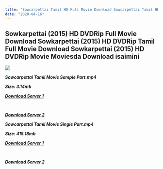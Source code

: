 ```yaml
---
title: "Sowcarpettai Tamil HD Full Movie Download Sowcarpettai Tamil HD Movie Download"
date: "2020-04-16"
---
```


## Sowkarpettai (2015) HD DVDRip Full Movie Download Sowkarpettai (2015) HD DVDRip Tamil Full Movie Download Sowkarpettai (2015) HD DVDRip Movie Moviesda Download isaimini

![](https://images.moviebuff.com/1dbf8559-bde9-4cf9-80eb-a82485805aaa?w=1000)

**_Sowcarpettai Tamil Movie Sample Part.mp4_**

**_Size: 3.14mb_**

**_[Download Server 1](http://s2.uptofiles.net//files/Tamil{2fcca7f3eb37873f37db349ec051a8a2ca8665ef95d92bbb099fe2eda7827782}202016{2fcca7f3eb37873f37db349ec051a8a2ca8665ef95d92bbb099fe2eda7827782}20Movies/Sowkarpettai{2fcca7f3eb37873f37db349ec051a8a2ca8665ef95d92bbb099fe2eda7827782}20(2015){2fcca7f3eb37873f37db349ec051a8a2ca8665ef95d92bbb099fe2eda7827782}20HD{2fcca7f3eb37873f37db349ec051a8a2ca8665ef95d92bbb099fe2eda7827782}20DVDRip/Mp4{2fcca7f3eb37873f37db349ec051a8a2ca8665ef95d92bbb099fe2eda7827782}20HD{2fcca7f3eb37873f37db349ec051a8a2ca8665ef95d92bbb099fe2eda7827782}20(Single{2fcca7f3eb37873f37db349ec051a8a2ca8665ef95d92bbb099fe2eda7827782}20Part)/Sowkarpettai{2fcca7f3eb37873f37db349ec051a8a2ca8665ef95d92bbb099fe2eda7827782}20DVDRip{2fcca7f3eb37873f37db349ec051a8a2ca8665ef95d92bbb099fe2eda7827782}20HD{2fcca7f3eb37873f37db349ec051a8a2ca8665ef95d92bbb099fe2eda7827782}20Sample.mp4)_**

**_[  
](http://s2.uptofiles.net//files/Tamil{2fcca7f3eb37873f37db349ec051a8a2ca8665ef95d92bbb099fe2eda7827782}202016{2fcca7f3eb37873f37db349ec051a8a2ca8665ef95d92bbb099fe2eda7827782}20Movies/Sowkarpettai{2fcca7f3eb37873f37db349ec051a8a2ca8665ef95d92bbb099fe2eda7827782}20(2015){2fcca7f3eb37873f37db349ec051a8a2ca8665ef95d92bbb099fe2eda7827782}20HD{2fcca7f3eb37873f37db349ec051a8a2ca8665ef95d92bbb099fe2eda7827782}20DVDRip/Mp4{2fcca7f3eb37873f37db349ec051a8a2ca8665ef95d92bbb099fe2eda7827782}20HD{2fcca7f3eb37873f37db349ec051a8a2ca8665ef95d92bbb099fe2eda7827782}20(Single{2fcca7f3eb37873f37db349ec051a8a2ca8665ef95d92bbb099fe2eda7827782}20Part)/Sowkarpettai{2fcca7f3eb37873f37db349ec051a8a2ca8665ef95d92bbb099fe2eda7827782}20DVDRip{2fcca7f3eb37873f37db349ec051a8a2ca8665ef95d92bbb099fe2eda7827782}20HD{2fcca7f3eb37873f37db349ec051a8a2ca8665ef95d92bbb099fe2eda7827782}20Sample.mp4)_**

**_[Download Server 2](http://s2.uptofiles.net//files/Tamil{2fcca7f3eb37873f37db349ec051a8a2ca8665ef95d92bbb099fe2eda7827782}202016{2fcca7f3eb37873f37db349ec051a8a2ca8665ef95d92bbb099fe2eda7827782}20Movies/Sowkarpettai{2fcca7f3eb37873f37db349ec051a8a2ca8665ef95d92bbb099fe2eda7827782}20(2015){2fcca7f3eb37873f37db349ec051a8a2ca8665ef95d92bbb099fe2eda7827782}20HD{2fcca7f3eb37873f37db349ec051a8a2ca8665ef95d92bbb099fe2eda7827782}20DVDRip/Mp4{2fcca7f3eb37873f37db349ec051a8a2ca8665ef95d92bbb099fe2eda7827782}20HD{2fcca7f3eb37873f37db349ec051a8a2ca8665ef95d92bbb099fe2eda7827782}20(Single{2fcca7f3eb37873f37db349ec051a8a2ca8665ef95d92bbb099fe2eda7827782}20Part)/Sowkarpettai{2fcca7f3eb37873f37db349ec051a8a2ca8665ef95d92bbb099fe2eda7827782}20DVDRip{2fcca7f3eb37873f37db349ec051a8a2ca8665ef95d92bbb099fe2eda7827782}20HD{2fcca7f3eb37873f37db349ec051a8a2ca8665ef95d92bbb099fe2eda7827782}20Sample.mp4)_**

**_Sowcarpettai Tamil Movie Single Part.mp4_**

**_Size: 415.18mb_**

**_[Download Server 1](http://s2.uptofiles.net//files/Tamil{2fcca7f3eb37873f37db349ec051a8a2ca8665ef95d92bbb099fe2eda7827782}202016{2fcca7f3eb37873f37db349ec051a8a2ca8665ef95d92bbb099fe2eda7827782}20Movies/Sowkarpettai{2fcca7f3eb37873f37db349ec051a8a2ca8665ef95d92bbb099fe2eda7827782}20(2015){2fcca7f3eb37873f37db349ec051a8a2ca8665ef95d92bbb099fe2eda7827782}20HD{2fcca7f3eb37873f37db349ec051a8a2ca8665ef95d92bbb099fe2eda7827782}20DVDRip/Mp4{2fcca7f3eb37873f37db349ec051a8a2ca8665ef95d92bbb099fe2eda7827782}20HD{2fcca7f3eb37873f37db349ec051a8a2ca8665ef95d92bbb099fe2eda7827782}20(Single{2fcca7f3eb37873f37db349ec051a8a2ca8665ef95d92bbb099fe2eda7827782}20Part)/Sowkarpettai{2fcca7f3eb37873f37db349ec051a8a2ca8665ef95d92bbb099fe2eda7827782}20DVDRip{2fcca7f3eb37873f37db349ec051a8a2ca8665ef95d92bbb099fe2eda7827782}20Single{2fcca7f3eb37873f37db349ec051a8a2ca8665ef95d92bbb099fe2eda7827782}20Part.mp4)_**

**_[  
](http://s2.uptofiles.net//files/Tamil{2fcca7f3eb37873f37db349ec051a8a2ca8665ef95d92bbb099fe2eda7827782}202016{2fcca7f3eb37873f37db349ec051a8a2ca8665ef95d92bbb099fe2eda7827782}20Movies/Sowkarpettai{2fcca7f3eb37873f37db349ec051a8a2ca8665ef95d92bbb099fe2eda7827782}20(2015){2fcca7f3eb37873f37db349ec051a8a2ca8665ef95d92bbb099fe2eda7827782}20HD{2fcca7f3eb37873f37db349ec051a8a2ca8665ef95d92bbb099fe2eda7827782}20DVDRip/Mp4{2fcca7f3eb37873f37db349ec051a8a2ca8665ef95d92bbb099fe2eda7827782}20HD{2fcca7f3eb37873f37db349ec051a8a2ca8665ef95d92bbb099fe2eda7827782}20(Single{2fcca7f3eb37873f37db349ec051a8a2ca8665ef95d92bbb099fe2eda7827782}20Part)/Sowkarpettai{2fcca7f3eb37873f37db349ec051a8a2ca8665ef95d92bbb099fe2eda7827782}20DVDRip{2fcca7f3eb37873f37db349ec051a8a2ca8665ef95d92bbb099fe2eda7827782}20Single{2fcca7f3eb37873f37db349ec051a8a2ca8665ef95d92bbb099fe2eda7827782}20Part.mp4)_**

**_[Download Server 2](http://s2.uptofiles.net//files/Tamil{2fcca7f3eb37873f37db349ec051a8a2ca8665ef95d92bbb099fe2eda7827782}202016{2fcca7f3eb37873f37db349ec051a8a2ca8665ef95d92bbb099fe2eda7827782}20Movies/Sowkarpettai{2fcca7f3eb37873f37db349ec051a8a2ca8665ef95d92bbb099fe2eda7827782}20(2015){2fcca7f3eb37873f37db349ec051a8a2ca8665ef95d92bbb099fe2eda7827782}20HD{2fcca7f3eb37873f37db349ec051a8a2ca8665ef95d92bbb099fe2eda7827782}20DVDRip/Mp4{2fcca7f3eb37873f37db349ec051a8a2ca8665ef95d92bbb099fe2eda7827782}20HD{2fcca7f3eb37873f37db349ec051a8a2ca8665ef95d92bbb099fe2eda7827782}20(Single{2fcca7f3eb37873f37db349ec051a8a2ca8665ef95d92bbb099fe2eda7827782}20Part)/Sowkarpettai{2fcca7f3eb37873f37db349ec051a8a2ca8665ef95d92bbb099fe2eda7827782}20DVDRip{2fcca7f3eb37873f37db349ec051a8a2ca8665ef95d92bbb099fe2eda7827782}20Single{2fcca7f3eb37873f37db349ec051a8a2ca8665ef95d92bbb099fe2eda7827782}20Part.mp4)_**
